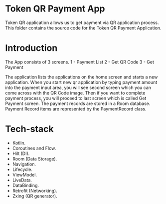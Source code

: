 
 # Token QR Payment App

 Token QR application allows us to get payment via QR application process.
 This folder contains the source code for the Token QR Payment Application.

 # Introduction
 The App consists of 3 screens.
 1 - Payment List
 2 - Get QR Code
 3 - Get Payment

 The application lists the applications on the home screen and starts a new application.
 When you start new qr application by typing payment amount into the payment input area, you will see  second screen which you can come across with the QR Code image.
 Then if you want to complete payment process, you will proceed to last screen which is called Get Payment screen.
 The payment records  are stored in a Room database. Payment Record  items are represented by the PaymentRecord class.

 # Tech-stack
 * Kotlin.
 * Coroutines and Flow.
 * Hilt (DI).
 * Room (Data Storage).
 * Navigation.
 * Lifecycle.
 * ViewModel.
 * LiveData.
 * DataBinding.
 * Retrofit (Networking).
 * Zxing (QR generator).



